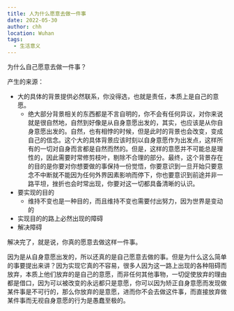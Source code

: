 ```yaml
---
title: 人为什么愿意去做一件事
date: 2022-05-30
author: chh
location: Wuhan
tags:
  - 生活意义
---
```


为什么自己愿意去做一件事？

产生的来源：

- 大的具体的背景提供必然联系，你没得选，也就是责任，本质上是自己的意愿。
  - 绝大部分背景相关的东西都是不言自明的，你不会有任何异议，对你来说就是很自然地，自然到好像是从自身意愿出发的，其实，也应该是从你自身意愿出发的。自然，也有相悖的时候，但是此时的背景也会改变，变成自己的信念。这个大的具体背景应该时刻以自身意愿作为出发点，这样所有的一切对自身而言都是自然而然的。但是，这样的意愿并不可能总是理性的，因此需要时常修剪枝叶，剔除不合理的部分。最终，这个背景存在的目的是你要对你想要做的事保持一份觉悟，你要意识到一旦开始只要意念不中断就不能因为任何外界因素影响而停下，你也要意识到前途并非一路平坦，挫折也会时常出现，你要对这一切都具备清晰的认识。
- 要实现的目的
  - 维持不变也是一种目的，而且维持不变也需要付出努力，因为世界是变动的
- 实现目的的路上必然出现的障碍
- 解决障碍

解决完了，就是说，你真的愿意去做这样一件事。

因为是从自身意愿出发的，所以还真的是自己愿意去做的事。但是为什么这么简单的事要提出来讲？因为实现它真的不容易，很多人因为这一路上出现的各种阻碍而放弃，本质上他们放弃的是自己的意愿，而非任何其他事物，一切促使放弃的理由都是借口，因为可以被改变的永远都只是意愿，你可以因为矫正自身意愿而发现做某件事是不可行的，那么你放弃的是意愿，进而你不会去做这件事，而直接放弃做某件事而无视自身意愿的行为是愚蠢至极的。
